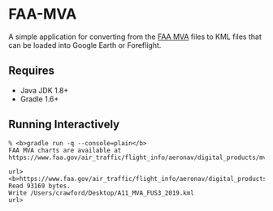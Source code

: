 # FAA-MVA

A simple application for converting from the [FAA MVA](https://www.faa.gov/air_traffic/flight_info/aeronav/digital_products/mva_mia/mva/) files to KML files that can be loaded into
Google Earth or Foreflight.

## Requires

* Java JDK 1.8+
* Gradle 1.6+


## Running Interactively

```
% <b>gradle run -q --console=plain</b>
FAA MVA charts are available at https://www.faa.gov/air_traffic/flight_info/aeronav/digital_products/mva_mia/mva/

url> <b>https://www.faa.gov/air_traffic/flight_info/aeronav/digital_products/mva_mia/aixm/A11_MVA_FUS3_2019.xml</b>
Read 93169 bytes.
Write /Users/crawford/Desktop/A11_MVA_FUS3_2019.kml
url>
```
